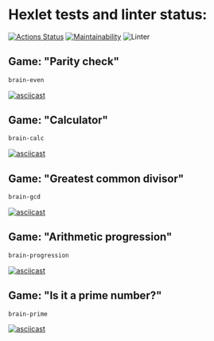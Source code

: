 # Hexlet tests and linter status:

[![Actions Status](https://github.com/typ99/frontend-project-lvl1/workflows/hexlet-check/badge.svg)](https://github.com/typ99/frontend-project-lvl1/actions)
[![Maintainability](https://api.codeclimate.com/v1/badges/a99a88d28ad37a79dbf6/maintainability)](https://codeclimate.com/github/codeclimate/codeclimate/maintainability)
![Linter](https://github.com/typ99/frontend-project-lvl1/actions/workflows/linter.yml/badge.svg)

## Game: "Parity check"

```sh
brain-even
```

[![asciicast](https://asciinema.org/a/x1HzxPxtIq3oYC5TvB9RYPCZQ.svg)](https://asciinema.org/a/x1HzxPxtIq3oYC5TvB9RYPCZQ)

## Game: "Calculator"

```sh
brain-calc
```

[![asciicast](https://asciinema.org/a/v7rcZKHQ9ffYWcZvIlqCMgQp6.svg)](https://asciinema.org/a/v7rcZKHQ9ffYWcZvIlqCMgQp6)

## Game: "Greatest common divisor"

```sh
brain-gcd
```

[![asciicast](https://asciinema.org/a/bG65yjZGSiGFDOvLFeo3S7KSD.svg)](https://asciinema.org/a/bG65yjZGSiGFDOvLFeo3S7KSD)

## Game: "Arithmetic progression"

```sh
brain-progression
```

[![asciicast](https://asciinema.org/a/CWX3EpU2revTifa1dqoPsxGcm.svg)](https://asciinema.org/a/CWX3EpU2revTifa1dqoPsxGcm)

## Game: "Is it a prime number?"

```sh
brain-prime
```

[![asciicast](https://asciinema.org/a/rBgvojawzHfEhyYRKA6bqVtuz.svg)](https://asciinema.org/a/rBgvojawzHfEhyYRKA6bqVtuz)
